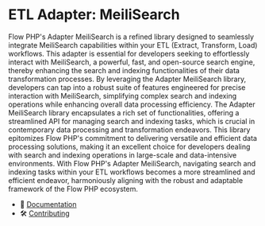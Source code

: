# ETL Adapter: MeiliSearch

Flow PHP's Adapter MeiliSearch is a refined library designed to seamlessly integrate MeiliSearch capabilities within
your ETL (Extract, Transform, Load) workflows. This adapter is essential for developers seeking to effortlessly interact
with MeiliSearch, a powerful, fast, and open-source search engine, thereby enhancing the search and indexing
functionalities of their data transformation processes. By leveraging the Adapter MeiliSearch library, developers can
tap into a robust suite of features engineered for precise interaction with MeiliSearch, simplifying complex search and
indexing operations while enhancing overall data processing efficiency. The Adapter MeiliSearch library encapsulates a
rich set of functionalities, offering a streamlined API for managing search and indexing tasks, which is crucial in
contemporary data processing and transformation endeavors. This library epitomizes Flow PHP's commitment to delivering
versatile and efficient data processing solutions, making it an excellent choice for developers dealing with search and
indexing operations in large-scale and data-intensive environments. With Flow PHP's Adapter MeiliSearch, navigating
search and indexing tasks within your ETL workflows becomes a more streamlined and efficient endeavor, harmoniously
aligning with the robust and adaptable framework of the Flow PHP ecosystem.

- 📜 [Documentation](https://github.com/flow-php/flow/blob/1.x/docs/components/adapters/meilisearch.md)
- 🛠️ [Contributing](https://github.com/flow-php/flow/blob/1.x/CONTRIBUTING.md)